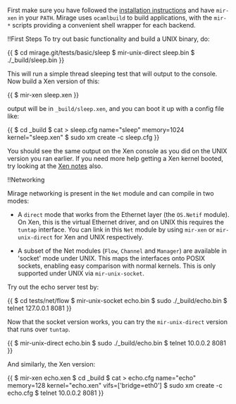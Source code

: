 First make sure you have followed the [installation instructions](/wiki/install) and have `mir-xen` in your `PATH`.
Mirage uses `ocamlbuild` to build applications, with the `mir-*` scripts providing a convenient shell wrapper for each backend.

!!First Steps
To try out basic functionality and build a UNIX binary, do:

{{
    $ cd mirage.git/tests/basic/sleep
    $ mir-unix-direct sleep.bin
    $ ./_build/sleep.bin
}}

This will run a simple thread sleeping test that will output to the console.
Now build a Xen version of this:

{{
    $ mir-xen sleep.xen
}}

output will be in `_build/sleep.xen`, and you can boot it up with a config file like:

{{
    $ cd _build
    $ cat > sleep.cfg
    name="sleep"
    memory=1024
    kernel="sleep.xen"
    <control-d>
    $ sudo xm create -c sleep.cfg
}}

You should see the same output on the Xen console as you did on the UNIX version you ran earlier.
If you need more help getting a Xen kernel booted, try looking at the [Xen notes](/wiki/xen-boot) also.

!!Networking

Mirage networking is present in the `Net` module and can compile in two modes:

* A `direct` mode that works from the Ethernet layer (the `OS.Netif` module). On Xen, this is the virtual Ethernet driver, and on UNIX this requires the `tuntap` interface. You can link in this `Net` module by using `mir-xen` or `mir-unix-direct` for Xen and UNIX respectively.

* A subset of the Net modules (`Flow`, `Channel` and `Manager`) are available in 'socket' mode under UNIX. This maps the interfaces onto POSIX sockets, enabling easy comparison with normal kernels. This is only supported under UNIX via `mir-unix-socket`.

Try out the echo server test by:

{{
    $ cd tests/net/flow
    $ mir-unix-socket echo.bin
    $ sudo ./_build/echo.bin
    $ telnet 127.0.0.1 8081
}}

Now that the socket version works, you can try the `mir-unix-direct` version that runs over `tuntap`.

{{
    $ mir-unix-direct echo.bin
    $ sudo ./_build/echo.bin
       <configure tap0 interface>
    $ telnet 10.0.0.2 8081
}}

And similarly, the Xen version:

{{
    $ mir-xen echo.xen
    $ cd _build
    $ cat > echo.cfg
    name="echo"
    memory=128
    kernel="echo.xen"
    vifs=['bridge=eth0']
     <control-d>
    $ sudo xm create -c echo.cfg
     <configure the bridge IP address>
    $ telnet 10.0.0.2 8081
}}


